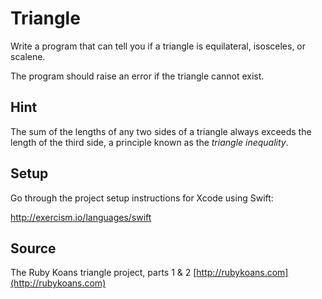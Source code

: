 # Triangle

Write a program that can tell you if a triangle is equilateral, isosceles, or scalene.

The program should raise an error if the triangle cannot exist.

## Hint

The sum of the lengths of any two sides of a triangle always exceeds the
length of the third side, a principle known as the _triangle
inequality_.

## Setup

Go through the project setup instructions for Xcode using Swift:

http://exercism.io/languages/swift

## Source

The Ruby Koans triangle project, parts 1 & 2 [http://rubykoans.com](http://rubykoans.com)
